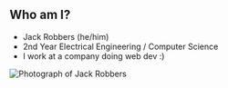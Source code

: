 ---
---
## Who am I?

* Jack Robbers (he/him)
* 2nd Year Electrical Engineering / Computer Science
* I work at a company doing web dev :)

![Photograph of Jack Robbers]({{site.baseurl}}/images/jack.jpg)
